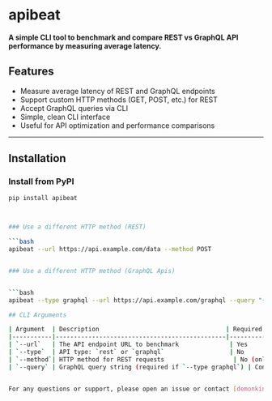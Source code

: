 # apibeat

**A simple CLI tool to benchmark and compare REST vs GraphQL API performance by measuring average latency.**



## Features

- Measure average latency of REST and GraphQL endpoints  
- Support custom HTTP methods (GET, POST, etc.) for REST  
- Accept GraphQL queries via CLI  
- Simple, clean CLI interface  
- Useful for API optimization and performance comparisons  

---

## Installation

### Install from PyPI

```bash
pip install apibeat



### Use a different HTTP method (REST)

```bash
apibeat --url https://api.example.com/data --method POST


### Use a different HTTP method (GraphQL Apis)


```bash
apibeat --type graphql --url https://api.example.com/graphql --query "{ users { id name } }"

## CLI Arguments

| Argument  | Description                                   | Required            | Default |
|-----------|-----------------------------------------------|---------------------|---------|
| `--url`   | The API endpoint URL to benchmark              | Yes                 | `NA`     |
| `--type`  | API type: `rest` or `graphql`                  | No                  | `rest`  |
| `--method`| HTTP method for REST requests                   | No (only for REST)  | `GET`   |
| `--query` | GraphQL query string (required if `--type graphql`) | Conditional         |  `NA`       |


For any questions or support, please open an issue or contact [demonking15543@gmail.com](mailto:demonking15543@gmail.com).
